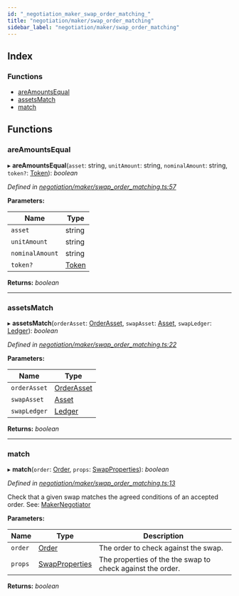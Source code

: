 ```yaml
---
id: "_negotiation_maker_swap_order_matching_"
title: "negotiation/maker/swap_order_matching"
sidebar_label: "negotiation/maker/swap_order_matching"
---
```


## Index

### Functions

* [areAmountsEqual](_negotiation_maker_swap_order_matching_.md#areamountsequal)
* [assetsMatch](_negotiation_maker_swap_order_matching_.md#assetsmatch)
* [match](_negotiation_maker_swap_order_matching_.md#match)

## Functions

###  areAmountsEqual

▸ **areAmountsEqual**(`asset`: string, `unitAmount`: string, `nominalAmount`: string, `token?`: [Token](../interfaces/_tokens_tokens_.token.md)): *boolean*

*Defined in [negotiation/maker/swap_order_matching.ts:57](https://github.com/comit-network/comit-js-sdk/blob/d75521e/src/negotiation/maker/swap_order_matching.ts#L57)*

**Parameters:**

Name | Type |
------ | ------ |
`asset` | string |
`unitAmount` | string |
`nominalAmount` | string |
`token?` | [Token](../interfaces/_tokens_tokens_.token.md) |

**Returns:** *boolean*

___

###  assetsMatch

▸ **assetsMatch**(`orderAsset`: [OrderAsset](../interfaces/_negotiation_order_.orderasset.md), `swapAsset`: [Asset](../interfaces/_cnd_cnd_.asset.md), `swapLedger`: [Ledger](../interfaces/_cnd_cnd_.ledger.md)): *boolean*

*Defined in [negotiation/maker/swap_order_matching.ts:22](https://github.com/comit-network/comit-js-sdk/blob/d75521e/src/negotiation/maker/swap_order_matching.ts#L22)*

**Parameters:**

Name | Type |
------ | ------ |
`orderAsset` | [OrderAsset](../interfaces/_negotiation_order_.orderasset.md) |
`swapAsset` | [Asset](../interfaces/_cnd_cnd_.asset.md) |
`swapLedger` | [Ledger](../interfaces/_cnd_cnd_.ledger.md) |

**Returns:** *boolean*

___

###  match

▸ **match**(`order`: [Order](../interfaces/_negotiation_order_.order.md), `props`: [SwapProperties](../interfaces/_cnd_cnd_.swapproperties.md)): *boolean*

*Defined in [negotiation/maker/swap_order_matching.ts:13](https://github.com/comit-network/comit-js-sdk/blob/d75521e/src/negotiation/maker/swap_order_matching.ts#L13)*

Check that a given swap matches the agreed conditions of an accepted order.
See: [MakerNegotiator](_negotiation_maker_negotiator_.md#makernegotiator)

**Parameters:**

Name | Type | Description |
------ | ------ | ------ |
`order` | [Order](../interfaces/_negotiation_order_.order.md) | The order to check against the swap. |
`props` | [SwapProperties](../interfaces/_cnd_cnd_.swapproperties.md) | The properties of the the swap to check against the order.  |

**Returns:** *boolean*
